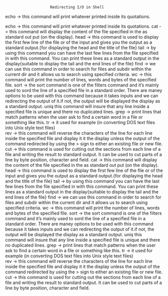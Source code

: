             			Redirecting I/O in Shell 

echo	-> this command will print whatever printed inside its quotations.

echo	-> this command will print whatever printed inside its quotations.
cat	-> this command will display the content of the file specified in the as standard out put (on the display).
head	-> this command is used to display the first few line of the file or of the input and gives you the output as a standard output.{for displaying the head and the title of the file}
tail	-> by using this command you can have the  last few lines from the file specified in with this command. You can print these lines as a standard output in the display{suitable to display the tail and the end lines of the file}
find	-> we can use this command in order to search for files and subdir within the current dir and it allows us to search using specified criteria.
wc 	-> this command will print the number of lines, words and bytes of the specified file.
sort	-> the sort command is one of the filters command and it’s mainly used to sord the line of a specified file in a standard order. There are maney options to be used with this command because it takes inputs and we can redirecting the output of it.if not, the output will be displayed the display as a standard output.
uniq	this command will insure that any line inside a specified file is unique and there no duplicated lines.
grep	-> print lines that match patterns when the user ask to find a certain word in a file or something like this.
tr	-> it used for example (in converting DOS text files into Unix style text files)	
rev	-> this command will reverse the characters of the line for each line inside the specified file and display it it the display unless the output of the command redirected by using the > sign to either an existing file or new file.
cut	-> this command is used for cutting out the sections from each line of a file and writing the result to standard output. It can be used to cut parts of a line by byte position, character and field.
cat	-> this command will display the content of the file specified in the as standard out put (on the display).
head	-> this command is used to display the first few line of the file or of the input and gives you the output as a standard output.{for displaying the head and the title of the file}
tail	-> by using this command you can have the  last few lines from the file specified in with this command. You can print these lines as a standard output in the display{suitable to display the tail and the end lines of the file}
find	-> we can use this command in order to search for files and subdir within the current dir and it allows us to search using specified criteria.
wc 	-> this command will print the number of lines, words and bytes of the specified file.
sort	-> the sort command is one of the filters command and it’s mainly used to sord the line of a specified file in a standard order. There are maney options to be used with this command because it takes inputs and we can redirecting the output of it.if not, the output will be displayed the display as a standard output.
uniq	this command will insure that any line inside a specified file is unique and there no duplicated lines.
grep	-> print lines that match patterns when the user ask to find a certain word in a file or something like this.
tr	-> it used for example (in converting DOS text files into Unix style text files)	
rev	-> this command will reverse the characters of the line for each line inside the specified file and display it it the display unless the output of the command redirected by using the > sign to either an existing file or new file.
cut	-> this command is used for cutting out the sections from each line of a file and writing the result to standard output. It can be used to cut parts of a line by byte position, character and field.

